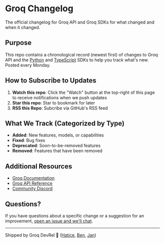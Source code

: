 # Groq Changelog
The official changelog for Groq API and Groq SDKs for what changed and when it changed.

## Purpose
This repo contains a chronological record (newest first) of changes to Groq API and the [Python](https://github.com/groq/groq-python) and [TypeScript](https://github.com/groq/groq-typescript) SDKs to help you track what's new. Posted every Monday.

## How to Subscribe to Updates
1. **Watch this repo**: Click the "Watch" button at the top-right of this page to receive notifications when we push updates
2. **Star this repo**: Star to bookmark for later
3. **RSS this Repo**: Subcribe via GitHub's RSS feed

## What We Track (Categorized by Type)
- **Added**: New features, models, or capabilities
- **Fixed**: Bug fixes
- **Deprecated**: Soon-to-be-removed features
- **Removed**: Features that have been removed

## Additional Resources

- [Groq Documentation](https://console.groq.com/docs)
- [Groq API Reference](https://console.groq.com/docs/api-reference)
- [Community Discord](https://discord.gg/groq)

## Questions?

If you have questions about a specific change or a suggestion for an improvement, [open an issue and we'll chat](https://github.com/groq/groq-changelog/issues).

---

Shipped by Groq DevRel 🚢 ([Hatice](https://github.com/ozenhati), [Ben](https://github.com/benank), [Jan](https://github.com/janzheng))